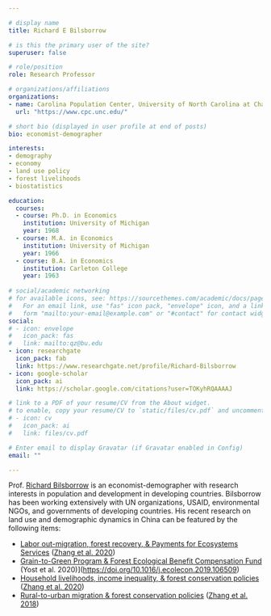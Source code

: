 ```yaml
---

# display name
title: Richard E Bilsborrow

# is this the primary user of the site?
superuser: false

# role/position
role: Research Professor 

# organizations/affiliations
organizations:
- name: Carolina Population Center, University of North Carolina at Chapel Hill
  url: "https://www.cpc.unc.edu/"

# short bio (displayed in user profile at end of posts)
bio: economist-demographer

interests:
- demography
- economy
- land use policy
- forest livelihoods
- biostatistics

education:
  courses:
  - course: Ph.D. in Economics
    institution: University of Michigan
    year: 1968
  - course: M.A. in Economics
    institution: University of Michigan
    year: 1966
  - course: B.A. in Economics
    institution: Carleton College
    year: 1963
    
# social/academic networking
# for available icons, see: https://sourcethemes.com/academic/docs/page-builder/#icons
#   For an email link, use "fas" icon pack, "envelope" icon, and a link in the
#   form "mailto:your-email@example.com" or "#contact" for contact widget.
social:
# - icon: envelope
#   icon_pack: fas
#   link: mailto:qz@bu.edu
- icon: researchgate
  icon_pack: fab
  link: https://www.researchgate.net/profile/Richard-Bilsborrow
- icon: google-scholar
  icon_pack: ai
  link: https://scholar.google.com/citations?user=TOKyhRQAAAAJ

# link to a PDF of your resume/CV from the About widget.
# to enable, copy your resume/CV to `static/files/cv.pdf` and uncomment the lines below.
# - icon: cv
#   icon_pack: ai
#   link: files/cv.pdf

# Enter email to display Gravatar (if Gravatar enabled in Config)
email: ""

---
```


Prof. [Richard Bilsborrow](https://www.cpc.unc.edu/people/fellows/richard-e-bilsborrow/) is an economist-demographer
with research interests in population and development in developing countries.
Bilsborrow has been working extensively with UN organizations, USAID, environmental NGOs, and governments of developing countries.
His recent research on land use and demographic dynamics in China can be featured by the following items:
  - [Labor out-migration, forest recovery, & Payments for Ecosystems Services](https://doi.org/10.1016/j.ecoser.2020.101167)
    ([Zhang et al. 2020](https://www.qzgeog.com/publication/p2020-zhangqi-divergent/))
  - [Grain-to-Green Program & Forest Ecological Benefit Compensation Fund](https://doi.org/10.1016/j.ecolecon.2019.106509)
    (Yost et al. 2020)](https://doi.org/10.1016/j.ecolecon.2019.106509)
  - [Household livelihoods, income inequality, & forest conservation policies](https://doi.org/10.1016/j.ecolecon.2019.02.019)
    ([Zhang et al. 2020](https://www.qzgeog.com/publication/p2019-zhangqi-income/))
  - [Rural-to-urban migration & forest conservation policies](https://doi.org/10.1007/s11111-018-0307-5)
    ([Zhang et al. 2018](https://www.qzgeog.com/publication/p2018-zhangqi-migration/))


